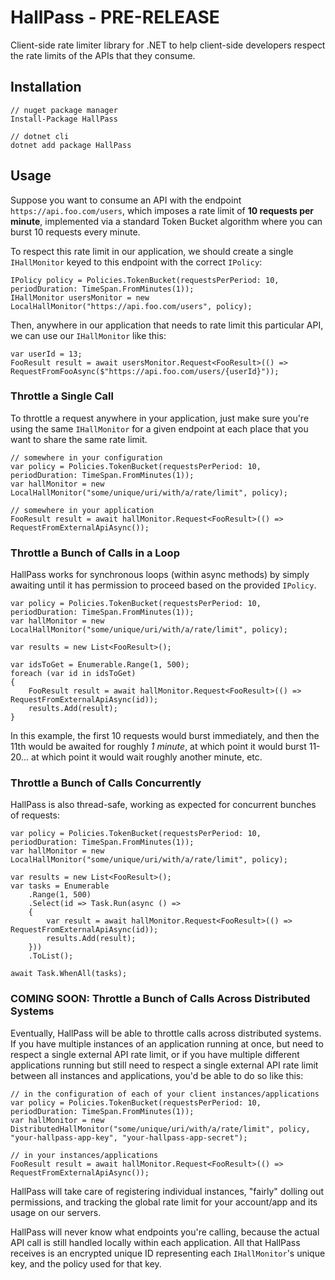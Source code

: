 # HallPass - PRE-RELEASE
Client-side rate limiter library for .NET to help client-side developers respect the rate limits of the APIs that they consume.

## Installation
```
// nuget package manager
Install-Package HallPass

// dotnet cli
dotnet add package HallPass
```

## Usage
Suppose you want to consume an API with the endpoint `https://api.foo.com/users`, which imposes a rate limit of **10 requests per minute**, implemented via a standard Token Bucket algorithm where you can burst 10 requests every minute.

To respect this rate limit in our application, we should create a single `IHallMonitor` keyed to this endpoint with the correct `IPolicy`:
```
IPolicy policy = Policies.TokenBucket(requestsPerPeriod: 10, periodDuration: TimeSpan.FromMinutes(1));
IHallMonitor usersMonitor = new LocalHallMonitor("https://api.foo.com/users", policy);
```

Then, anywhere in our application that needs to rate limit this particular API, we can use our `IHallMonitor` like this:
```
var userId = 13;
FooResult result = await usersMonitor.Request<FooResult>(() => RequestFromFooAsync($"https://api.foo.com/users/{userId}"));
```

### Throttle a Single Call
To throttle a request anywhere in your application, just make sure you're using the same `IHallMonitor` for a given endpoint at each place that you want to share the same rate limit.

```
// somewhere in your configuration
var policy = Policies.TokenBucket(requestsPerPeriod: 10, periodDuration: TimeSpan.FromMinutes(1));
var hallMonitor = new LocalHallMonitor("some/unique/uri/with/a/rate/limit", policy);

// somewhere in your application
FooResult result = await hallMonitor.Request<FooResult>(() => RequestFromExternalApiAsync());
```

### Throttle a Bunch of Calls in a Loop
HallPass works for synchronous loops (within async methods) by simply awaiting until it has permission to proceed based on the provided `IPolicy`.

```
var policy = Policies.TokenBucket(requestsPerPeriod: 10, periodDuration: TimeSpan.FromMinutes(1));
var hallMonitor = new LocalHallMonitor("some/unique/uri/with/a/rate/limit", policy);

var results = new List<FooResult>();

var idsToGet = Enumerable.Range(1, 500);
foreach (var id in idsToGet)
{
    FooResult result = await hallMonitor.Request<FooResult>(() => RequestFromExternalApiAsync(id));
    results.Add(result);
}
```

In this example, the first 10 requests would burst immediately, and then the 11th would be awaited for roughly _1 minute_, at which point it would burst 11-20... at which point it would wait roughly another minute, etc.

### Throttle a Bunch of Calls Concurrently
HallPass is also thread-safe, working as expected for concurrent bunches of requests:

```
var policy = Policies.TokenBucket(requestsPerPeriod: 10, periodDuration: TimeSpan.FromMinutes(1));
var hallMonitor = new LocalHallMonitor("some/unique/uri/with/a/rate/limit", policy);

var results = new List<FooResult>();
var tasks = Enumerable
    .Range(1, 500)
    .Select(id => Task.Run(async () =>
    {
        var result = await hallMonitor.Request<FooResult>(() => RequestFromExternalApiAsync(id));
        results.Add(result);
    }))
    .ToList();

await Task.WhenAll(tasks);
```

### COMING SOON: Throttle a Bunch of Calls Across Distributed Systems
Eventually, HallPass will be able to throttle calls across distributed systems. If you have multiple instances of an application running at once, but need to respect a single external API rate limit, or if you have multiple different applications running but still need to respect a single external API rate limit between all instances and applications, you'd be able to do so like this:

```
// in the configuration of each of your client instances/applications
var policy = Policies.TokenBucket(requestsPerPeriod: 10, periodDuration: TimeSpan.FromMinutes(1));
var hallMonitor = new DistributedHallMonitor("some/unique/uri/with/a/rate/limit", policy, "your-hallpass-app-key", "your-hallpass-app-secret");

// in your instances/applications
FooResult result = await hallMonitor.Request<FooResult>(() => RequestFromExternalApiAsync());
```

HallPass will take care of registering individual instances, "fairly" dolling out permissions, and tracking the global rate limit for your account/app and its usage on our servers.

HallPass will never know what endpoints you're calling, because the actual API call is still handled locally within each application. All that HallPass receives is an encrypted unique ID representing each `IHallMonitor`'s unique key, and the policy used for that key.